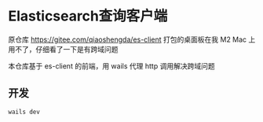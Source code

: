 # Elasticsearch查询客户端

原仓库 https://gitee.com/qiaoshengda/es-client 打包的桌面板在我 M2 Mac 上用不了，仔细看了一下是有跨域问题

本仓库基于 es-client 的前端，用 wails 代理 http 调用解决跨域问题

## 开发

```shell
wails dev
```

